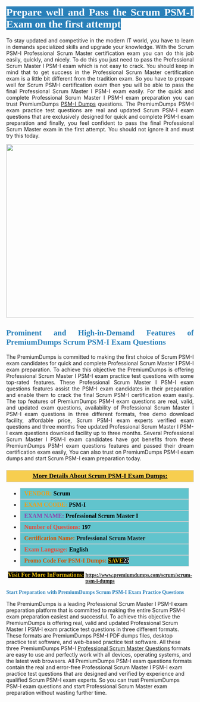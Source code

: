 <h1 style="text-align: justify;"><span style="color:#ffffff;"><span style="font-family:Georgia,serif;"><strong><span style="background-color:#2980b9;">Prepare well and Pass the Scrum PSM-I Exam on the first attempt</span></strong></span></span></h1>

<p style="text-align: justify;">To stay updated and competitive in the modern IT world, you have to learn in demands specialized skills and upgrade your knowledge. With the Scrum PSM-I Professional Scrum Master certification exam you can do this job easily, quickly, and nicely. To do this you just need to pass the Professional Scrum Master I PSM-I exam which is not easy to crack. You should keep in mind that to get success in the Professional Scrum Master certification exam is a little bit different from the tradition exam. So you have to prepare well for Scrum PSM-I certification exam then you will be able to pass the final Professional Scrum Master I PSM-I exam easily. For the quick and complete Professional Scrum Master I PSM-I exam preparation you can trust PremiumDumps <a href="https://www.premiumdumps.com/scrum/scrum-psm-i-dumps">PSM-I Dumps</a> questions. The PremiumDumps PSM-I exam practice test questions are real and updated Scrum PSM-I exam questions that are exclusively designed for quick and complete PSM-I exam preparation and finally, you feel confident to pass the final Professional Scrum Master exam in the first attempt. You should not ignore it and must try this today.</p>

<p style="text-align: center;"><a href="https://www.premiumdumps.com/scrum/scrum-psm-i-dumps"><img alt="" src="https://i.imgur.com/KJGzbJ2.jpeg" style="width: 700px; height: 465px;" /></a></p>

<h2 style="text-align: justify;"><span style="color:#2980b9;"><span style="font-family:Georgia,serif;"><strong>Prominent and High-in-Demand Features of PremiumDumps Scrum PSM-I Exam Questions</strong></span></span></h2>

<p style="text-align: justify;">The PremiumDumps is committed to making the first choice of Scrum PSM-I exam candidates for quick and complete Professional Scrum Master I PSM-I exam preparation. To achieve this objective the PremiumDumps is offering Professional Scrum Master I PSM-I exam practice test questions with some top-rated features. These Professional Scrum Master I PSM-I exam questions features assist the PSM-I exam candidates in their preparation and enable them to crack the final Scrum PSM-I certification exam easily. The top features of PremiumDumps PSM-I exam questions are real, valid, and updated exam questions, availability of Professional Scrum Master I PSM-I exam questions in three different formats, free demo download facility, affordable price, Scrum PSM-I exam experts verified exam questions and three months free updated Professional Scrum Master I PSM-I exam questions download facility up to three months. Several Professional Scrum Master I PSM-I exam candidates have got benefits from these PremiumDumps PSM-I exam questions features and passed their dream certification exam easily, You can also trust on PremiumDumps PSM-I exam dumps and start Scrum PSM-I exam preparation today.</p>

<h3 style="background: #f7ce50; border: 1px solid rgb(204, 204, 204); padding: 5px 10px; text-align: center;"><span style="font-family:Georgia,serif;"><u><u><span style="color:#000000;"><span style="font-size:11pt"><span style="line-height:normal"><b><span style="font-size:13.0pt"><span cambria="">More Details About Scrum PSM-I Exam Dumps:</span></span></b></span></span></span></u></u></span></h3>

<ul>
	<li style="margin:0cm 10pt">
	<div style="background:#61c4cd; border: 1px solid rgb(204, 204, 204); padding: 5px 10px; text-align: justify;"><span style="font-family:Georgia,serif;"><span style="font-size:11pt"><span style="line-height:normal"><b><span style="font-size:12.0pt"><span new="" roman="" times=""><span style="color:#f39c12;">VENDOR:</span> <span style="color:#000000;">Scrum</span></span></span></b></span></span></span></div>
	</li>
	<li style="margin:0cm 10pt">
	<div style="background: #61c4cd; border: 1px solid rgb(204, 204, 204); padding: 5px 10px; text-align: justify;"><span style="font-family:Georgia,serif;"><span style="font-size:11pt"><span style="line-height:normal"><b><span style="font-size:12.0pt"><span new="" roman="" times=""><span style="color:#f39c12;">EXAM CCODE:</span> <span style="color:#000000;">PSM-I</span></span></span></b></span></span></span></div>
	</li>
	<li style="margin:0cm 10pt">
	<div style="background: #61c4cd; border: 1px solid rgb(204, 204, 204); padding: 5px 10px; text-align: justify;"><span style="font-family:Georgia,serif;"><span style="font-size:11pt"><span style="line-height:normal"><b><span style="font-size:12.0pt"><span new="" roman="" times=""><span style="color:#8e44ad;">EXAM NAME:</span> <span style="color:#000000;">Professional Scrum Master I</span></span></span></b></span></span></span></div>
	</li>
	<li style="margin:0cm 10pt">
	<div style="background: #61c4cd; border: 1px solid rgb(204, 204, 204); padding: 5px 10px;"><span style="font-family:Georgia,serif;"><span style="font-size:11pt"><span style="line-height:normal"><b><span style="font-size:12.0pt"><span new="" roman="" times=""><span style="color:#e74c3c;">Number of Questions:</span><span style="color:#000000;"><span style="color:#f1c40f;"> </span>197</span></span></span></b></span></span></span></div>
	</li>
	<li style="margin:0cm 10pt">
	<div style="background: #61c4cd; border: 1px solid rgb(204, 204, 204); padding: 5px 10px; text-align: justify;"><span style="font-family:Georgia,serif;"><span style="font-size:11pt"><span style="line-height:normal"><b><span style="font-size:12.0pt"><span new="" roman="" times=""><span style="color:#d35400;">Certification Name:</span> Professional Scrum Master</span></span></b></span></span></span></div>
	</li>
	<li style="margin:0cm 10pt">
	<div style="background: #61c4cd; border: 1px solid rgb(204, 204, 204); padding: 5px 10px; text-align: justify;"><span style="font-family:Georgia,serif;"><span style="font-size:11pt"><span style="line-height:normal"><b><span style="font-size:12.0pt"><span new="" roman="" times=""><span style="color:#e74c3c;">Exam Language:</span> <span style="color:#000000;">English</span></span></span></b></span></span></span></div>
	</li>
	<li style="margin:0cm 10pt">
	<div style="background: #61c4cd; border: 1px solid rgb(204, 204, 204); padding: 5px 10px;"><span style="font-family:Georgia,serif;"><span style="font-size:11pt"><span style="line-height:normal"><b><span style="font-size:12.0pt"><span new="" roman="" times=""><span style="color:#d35400;">Promo Code For PSM-I Dumps:</span><span style="color:#f1c40f;"> <span style="background-color:#000000;">SAVE</span></span><span style="color:#ffffff;"><span style="background-color:#000000;">25</span></span></span></span></b></span></span></span></div>
	</li>
</ul>

<p style="text-align: center;"><span style="font-family:Georgia,serif;"><strong><span style="font-size:16px;"><span style="color:#f1c40f;"><span style="background-color:#000000;">Visit For More InFormations:</span></span></span> <a href="https://www.premiumdumps.com/scrum/scrum-psm-i-dumps">https://www.premiumdumps.com/scrum/scrum-psm-i-dumps</a></strong></span></p>

<p><span style="color:#2980b9;"><span style="font-family:Georgia,serif;"><strong><strong><strong>Start Preparation with PremiumDumps Scrum PSM-I Exam Practice Questions</strong></strong></strong></span></span></p>

<p>The PremiumDumps is a leading Professional Scrum Master I PSM-I exam preparation platform that is committed to making the entire Scrum PSM-I exam preparation easiest and successful. To achieve this objective the PremiumDumps is offering real, valid and updated Professional Scrum Master I PSM-I exam practice test questions in three different formats. These formats are PremiumDumps PSM-I PDF dumps files, desktop practice test software, and web-based practice test software. All these three PremiumDumps PSM-I <a href="https://www.premiumdumps.com/scrum/professional-scrum-master-dumps">Professional Scrum Master Questions</a> formats are easy to use and perfectly work with all devices, operating systems, and the latest web browsers. All PremiumDumps PSM-I exam questions formats contain the real and error-free Professional Scrum Master I PSM-I exam practice test questions that are designed and verified by experience and qualified Scrum PSM-I exam experts. So you can trust PremiumDumps PSM-I exam questions and start Professional Scrum Master exam preparation without wasting further time.</p>
